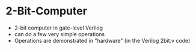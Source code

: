 # 2-Bit-Computer
* 2-bit computer in gate-level Verilog
* can do a few very simple operations
* Operations are demonstrated in "hardware" (in the Verilog 2bit.v code)
